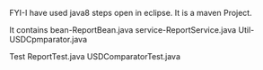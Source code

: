 FYI-I have used java8 steps  open in eclipse. It is a maven Project.

It contains bean-ReportBean.java service-ReportService.java Util-USDCpmparator.java

Test ReportTest.java USDComparatorTest.java
